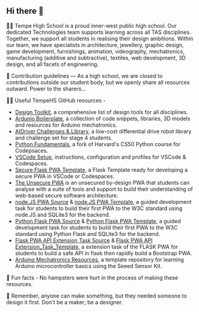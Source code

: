 ## Hi there 👋

🙋‍♀️ Tempe High School is a proud inner-west public high school. Our dedicated Technologies team supports learning across all TAS disciplines. Together, we support all students in realising their design ambitions. Within our team, we have specialists in architecture, jewellery, graphic design, game development, furnishings, animation, videography, mechatronics, manufacturing (additive and subtractive), textiles, web development, 3D design, and all facets of engineering.

🌈 Contribution guidelines — As a high school, we are closed to contributions outside our student body, but we openly share all resources outward. Power to the sharers...

👩‍💻 Useful TempeHS GitHub resources - 
- [Design Toolkit](https://tempehs.github.io/designToolKit/), a comprehensive list of design tools for all disciplines.
- [Ardunio Boilerplate](https://github.com/TempeHS/TempeHS_Ardunio_Boilerplate), a collection of code snippets, libraries, 3D models and resources for Arduino mechatronics.
- [AIDriver Challenges & Library](https://github.com/TempeHS/AIDriver_Challenges), a low-cost differential drive robot library and challenge set for stage 4 students.
- [Python Fundamentals](https://github.com/TempeHS/PythonFundamentals), a fork of Harvard's CS50 Python course for Codepsaces.
- [VSCode Setup](https://github.com/TempeHS/TempeHS_VSCode_Setup), instructions, configuration and profiles for VSCode & Codespaces.
- [Secure Flask PWA Template](https://github.com/TempeHS/Secure_Flask_PWA_Template), a Flask Template ready for developing a secure PWA in VSCode or Codespaces.
- [The Unsecure PWA](https://github.com/TempeHS/The_Unsecure_PWA) is an unsecured by-design PWA that students can analyse with a suite of tools and support to build their understanding of web-based secure software architecture.
- [node.JS PWA Source](https://github.com/TempeHS/NodeJS_PWA_Programming_For_The_Web_Task_Source) & [node.JS PWA Template](https://github.com/TempeHS/NodeJS_PWA_Programming_For_The_Web_Task_Template), a guided development task for students to build their first PWA to the W3C standard using node.JS and SQLite3 for the backend.
- [Python Flask PWA Source](https://github.com/TempeHS/Flask_PWA_Programming_For_The_Web_Task_Source) & [Python Flask PWA Template](https://github.com/TempeHS/Flask_PWA_Programming_For_The_Web_Task_Template), a guided development task for students to build their first PWA to the W3C standard using Python Flask and SQLite3 for the backend.
- [Flask PWA API Extension Task Source](https://github.com/TempeHS/Flask_PWA_API_Extension_Task_Source) & [Flask PWA API Extension_Task_Template](https://github.com/TempeHS/Flask_PWA_API_Extension_Task_Template), a extension task of the FLASK PWA for students to build a safe API in flask then rapidly build a Bootstrap PWA.
- [Arduino Mechatronics Resources](https://github.com/TempeHS/TempeHS_Ardunio_Bootcamp), a template repository for learning Arduino microcontroller basics using the Seeed Sensor Kit.

🍿 Fun facts - No hampsters were hurt in the process of making these resources.

🧙 Remember, anyone can make something, but they needed someone to design it first. Don't be a maker; be a designer.
